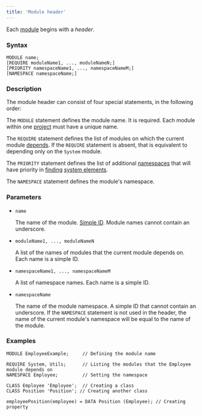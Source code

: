 ```yaml
---
title: 'Module header'
---
```


Each [module](Modules.md) begins with a *header*.

### Syntax

```
MODULE name;
[REQUIRE moduleName1, ..., moduleNameN;]
[PRIORITY namespaceName1, ..., namespaceNameM;]
[NAMESPACE namespaceName;]
```

### Description

The module header can consist of four special statements, in the following order:

The `MODULE`  statement defines the module name. It is required. Each module within one [project](Projects.md) must have a unique name.

The `REQUIRE` statement defines the list of modules on which the current module [depends](Modules.md#depends). If the `REQUIRE` statement is absent, that is equivalent to depending only on the `System` module.

The `PRIORITY` statement defines the list of additional [namespaces](Naming.md#namespace) that will have priority in [finding](Search_.md) [system elements](Element_identification.md).

The `NAMESPACE` statement defines the module's namespace.  


### Parameters

- `name`

    The name of the module. [Simple ID](IDs.md#id). Module names cannot contain an underscore.

- `moduleName1, ..., moduleNameN`

    A list of the names of modules that the current module depends on. Each name is a simple ID. 

- `namespaceName1, ..., namespaceNameM`

    A list of namespace names. Each name is a simple ID. 

- `namespaceName`

    The name of the module namespace. A simple ID that cannot contain an underscore. If the `NAMESPACE` statement is not used in the header, the name of the current module's namespace will be equal to the name of the module. 

### Examples

```lsf
MODULE EmployeeExample;	 	// Defining the module name

REQUIRE System, Utils;	 	// Listing the modules that the Employee module depends on
NAMESPACE Employee;		 	// Setting the namespace

CLASS Employee 'Employee';	// Creating a class
CLASS Position 'Position'; // Creating another class

employeePosition(employee) = DATA Position (Employee); // Creating property
```
